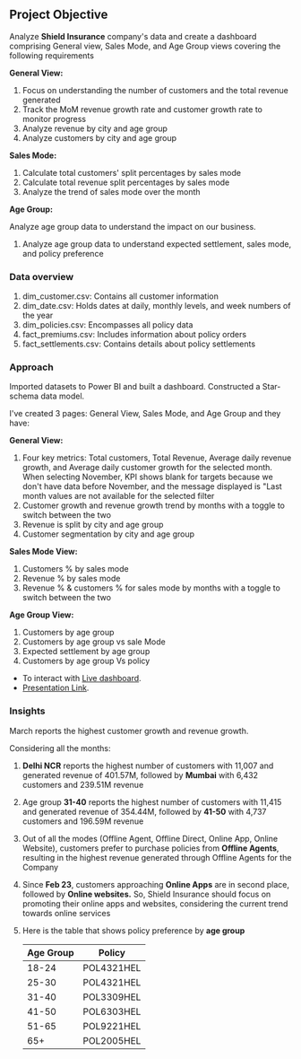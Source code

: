 ## Project Objective
Analyze **Shield Insurance** company's data and create a dashboard comprising General view, Sales Mode, and Age Group views covering the following requirements

**General View:**

1. Focus on understanding the number of customers and the total revenue generated
2. Track the MoM revenue growth rate and customer growth rate to monitor progress
3. Analyze revenue by city and age group
4. Analyze customers by city and age group

**Sales Mode:**

1. Calculate total customers' split percentages by sales mode
2. Calculate total revenue split percentages by sales mode
3. Analyze the trend of sales mode over the month

**Age Group:**

Analyze age group data to understand the impact on our business.

1. Analyze age group data to understand expected settlement, sales mode, and policy preference

### Data overview
1. dim_customer.csv: Contains all customer information
2. dim_date.csv: Holds dates at daily, monthly levels, and week numbers of the year
3. dim_policies.csv: Encompasses all policy data
4. fact_premiums.csv: Includes information about policy orders
5. fact_settlements.csv: Contains details about policy settlements




### Approach
Imported datasets to Power BI and built a dashboard. Constructed a Star-schema data model.

I've created 3 pages: General View, Sales Mode, and Age Group and they have:

**General View:**
1. Four key metrics: Total customers, Total Revenue, Average daily revenue growth, and Average daily customer growth for the selected month. When selecting November, KPI shows blank for targets because we don't have data before November, and the message displayed is "Last month values are not available for the selected filter
2. Customer growth and revenue growth trend by months with a toggle to switch between the two
3. Revenue is split by city and age group
4. Customer segmentation by city and age group

**Sales Mode View:**
1. Customers % by sales mode
2. Revenue % by sales mode
3. Revenue % & customers % for sales mode by months with a toggle to switch between the two

**Age Group View:**
1. Customers by age group
2. Customers by age group vs sale Mode
3. Expected settlement by age group
4. Customers by age group Vs policy


+ To interact with [Live dashboard](https://app.powerbi.com/view?r=eyJrIjoiNWRhMWYyNmItOGIwMy00ZTEyLTlkOGMtNzJlMDBkMWRkYjcwIiwidCI6ImM2ZTU0OWIzLTVmNDUtNDAzMi1hYWU5LWQ0MjQ0ZGM1YjJjNCJ9).
+ [Presentation Link](https://www.linkedin.com/feed/update/urn:li:activity:7155392298116096001/).

### Insights
March reports the highest customer growth and revenue growth.

Considering all the months:
1. **Delhi NCR** reports the highest number of customers with 11,007 and generated revenue of 401.57M, followed by **Mumbai** with 6,432 customers and 239.51M revenue
2. Age group **31-40** reports the highest number of customers with 11,415 and generated revenue of 354.44M, followed by **41-50** with 4,737 customers and 196.59M revenue
3. Out of all the modes (Offline Agent, Offline Direct, Online App, Online Website), customers prefer to purchase policies from **Offline Agents**, resulting in the highest revenue generated through Offline Agents for the Company
4. Since **Feb 23**, customers approaching **Online Apps** are in second place, followed by **Online websites.** So, Shield Insurance should focus on promoting their online apps and websites, considering the current trend towards online services
5. Here is the table that shows policy preference by **age group**
   
    | Age Group   | Policy      | 
    | ----------- | ----------- |
    | 18-24       | POL4321HEL  |
    | 25-30       | POL4321HEL  |
    | 31-40       | POL3309HEL  |
    | 41-50       | POL6303HEL  |
    | 51-65       | POL9221HEL  |
    | 65+         | POL2005HEL  |
